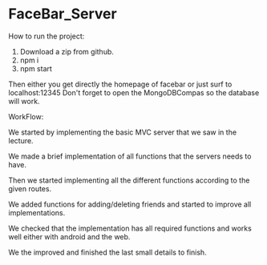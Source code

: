 # FaceBar_Server

How to run the project:

  1. Download a zip from github.
  2. npm i
  3. npm start

Then either you get directly the homepage of facebar or just surf to localhost:12345
Don't forget to open the MongoDBCompas so the database will work.


WorkFlow:

We started by implementing the basic MVC server that we saw in the lecture.

We made a brief implementation of all functions that the servers needs to have.

Then we started implementing all the different functions according to the given routes.

We added functions for adding/deleting friends and started to improve all implementations.

We checked that the implementation has all required functions and works well either with android and the web.

We the improved and finished the last small details to finish.
